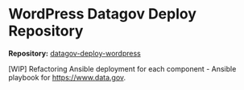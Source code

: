 # WordPress Datagov Deploy Repository

**Repository:** [datagov-deploy-wordpress](https://github.com/GSA/datagov-deploy-wordpress)

[WIP] Refactoring Ansible deployment for each component - Ansible playbook for https://www.data.gov.

